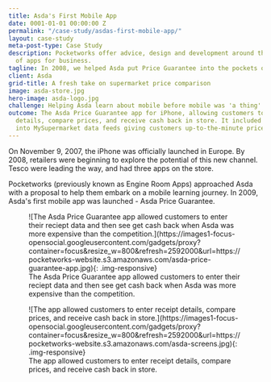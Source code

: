 ```yaml
---
title: Asda's First Mobile App
date: 0001-01-01 00:00:00 Z
permalink: "/case-study/asdas-first-mobile-app/"
layout: case-study
meta-post-type: Case Study
description: Pocketworks offer advice, design and development around the implementation
  of apps for business.
tagline: In 2008, we helped Asda put Price Guarantee into the pockets of customers
client: Asda
grid-title: A fresh take on supermarket price comparison
image: asda-store.jpg
hero-image: asda-logo.jpg
challenge: Helping Asda learn about mobile before mobile was 'a thing'
outcome: The Asda Price Guarantee app for iPhone, allowing customers to enter receipt
  details, compare prices, and receive cash back in store. It included integrated
  into MySupermarket data feeds giving customers up-to-the-minute price data.
---
```


On November 9, 2007, the iPhone was officially launched in Europe. By 2008, retailers were beginning to explore the potential of this new channel. Tesco were leading the way, and had three apps on the store.

Pocketworks (previously known as Engine Room Apps) approached Asda with a proposal to help them embark on a mobile learning journey. In 2009, Asda's first mobile app was launched - Asda Price Guarantee.

<figure markdown="1">
![The Asda Price Guarantee app allowed customers to enter their reciept data and then see get cash back when Asda was more expensive than the competition.](https://images1-focus-opensocial.googleusercontent.com/gadgets/proxy?container=focus&resize_w=800&refresh=2592000&url=https://pocketworks-website.s3.amazonaws.com/asda-price-guarantee-app.jpg){: .img-responsive}
<figcaption>
  The Asda Price Guarantee app allowed customers to enter their reciept data and then see get cash back when Asda was more expensive than the competition.
</figcaption>
</figure>

<figure markdown="1">
![The app allowed customers to enter receipt details, compare prices, and receive cash back in store.](https://images1-focus-opensocial.googleusercontent.com/gadgets/proxy?container=focus&resize_w=800&refresh=2592000&url=https://pocketworks-website.s3.amazonaws.com/asda-screens.jpg){: .img-responsive}
<figcaption>
  The app allowed customers to enter receipt details, compare prices, and receive cash back in store.
</figcaption>
</figure>
